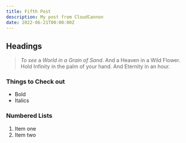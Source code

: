```yaml
---
title: Fifth Post
description: My post from CloudCannon
date: 2022-06-21T00:00:00Z
---
```


## Headings

> *To see* a *World in a Grain of Sand*. And a Heaven in a Wild Flower. Hold Infinity in the palm of your hand. And Eternity in an hour.

### Things to Check out

* Bold
* Italics

### Numbered Lists

1. Item one
2. Item two

&nbsp;
